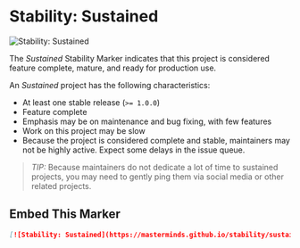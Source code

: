 # Stability: Sustained

![Stability: Sustained](https://masterminds.github.io/stability/sustained.svg)

The *Sustained* Stability Marker indicates that this project is
considered feature complete, mature, and ready for production use.

An *Sustained* project has the following characteristics:

- At least one stable release (`>= 1.0.0`)
- Feature complete
- Emphasis may be on maintenance and bug fixing, with few features
- Work on this project may be slow
- Because the project is considered complete and stable, maintainers may
  not be highly active. Expect some delays in the issue queue.

> *TIP:* Because maintainers do not dedicate a lot of time to sustained
> projects, you may need to gently ping them via social media or other
> related projects.

## Embed This Marker

```markdown
[![Stability: Sustained](https://masterminds.github.io/stability/sustained.svg)](https://masterminds.github.io/stability/sustained.html)
```
